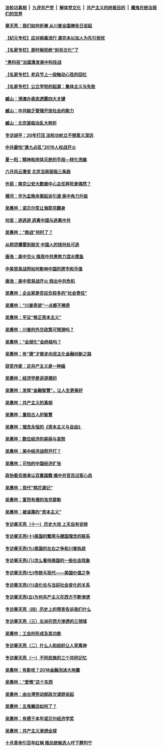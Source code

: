 

####  [法轮功真相](../../../../basic/blob/master/README.md?t=07011931) &nbsp;|&nbsp; [九评共产党](../../../../9ping.md/blob/master/README.md?t=07011931) &nbsp;|&nbsp; [解体党文化](../../../../jtdwh.md/blob/master/README.md?t=07011931)  &nbsp;|&nbsp; [共产主义的终极目的](../../../../gczydzjmd.md/blob/master/README.md?t=07011931) &nbsp;|&nbsp; [魔鬼在统治我们的世界](../../../../mgztzwmdsj.md/blob/master/README.md?t=07011931) 

#### [章天亮：我们如何祈祷 从川普全国祷告日说起](../pages/nsc423/n11944627.md?t=07011931) 

#### [【纪元专栏】应对病毒流行 渥京未以加人为先引担忧](../pages/nsc423/n11875714.md?t=07011931) 

#### [【名家专栏】是时候拒绝“封杀文化”了](../pages/nsc423/n11814093.md?t=07011931) 

#### [“黑科技”治国激发美中科技战](../pages/nsc423/n11638056.md?t=07011931) 

#### [【名家专栏】老兵节上一段触动心弦的回忆](../pages/nsc423/n11646016.md?t=07011931) 

#### [【名家专栏】公立学校的起源：集体主义与失败](../pages/nsc423/n11601833.md?t=07011931) 

#### [臧山：港澳办表态透露四大关键](../pages/nsc423/n11421628.md?t=07011931) 

#### [臧山：中共缺乏管理开放社会的能力](../pages/nsc423/n11407457.md?t=07011931) 

#### [臧山：北京面临治乱大转折](../pages/nsc423/n11406895.md?t=07011931) 

#### [专访胡平：20年打压 法轮功屹立不倒意义深远](../pages/nsc423/n11398800.md?t=07011931) 

#### [中共最怕“逢九必乱”2019人权战开火](../pages/nsc423/n11385248.md?t=07011931) 

#### [夏一阳：精神和肉体灭绝的手段—转化洗脑](../pages/nsc423/n11368250.md?t=07011931) 

#### [六月风云激变 北京当局面临三条路](../pages/nsc423/n11313668.md?t=07011931) 

#### [许茹：南京公安大数据中心主任猝死是偶然？](../pages/nsc423/n11064744.md?t=07011931) 

#### [横河：华为孟晚舟案起诉引渡 美中角力升级](../pages/nsc423/n11027230.md?t=07011931) 

#### [吴惠林：诺贝尔奖让海耶克翻身](../pages/nsc423/n10890049.md?t=07011931) 

#### [何坚：逃逃逃 逃离中国与逃离中共](../pages/nsc423/n10592891.md?t=07011931) 

#### [吴惠林：“商战”何时了？](../pages/nsc423/n10573558.md?t=07011931) 

#### [从网贷爆雷到股灾 中国人的钱何处可逃](../pages/nsc423/n10572800.md?t=07011931) 

#### [唐浩：美中交火 隐现中共黑势力混水摸鱼](../pages/nsc423/n10544040.md?t=07011931) 

#### [中美贸易战将如何影响中国的房市和币值](../pages/nsc423/n10543697.md?t=07011931) 

#### [唐浩：美中贸易战开火 烧出中共危机](../pages/nsc423/n10540126.md?t=07011931) 

#### [吴惠林：企业家是否应负较多的“社会责任”](../pages/nsc423/n10535022.md?t=07011931) 

#### [吴惠林：“川普奇迹”一点都不稀奇](../pages/nsc423/n10512808.md?t=07011931) 

#### [吴惠林：平议“修正资本主义”](../pages/nsc423/n10495724.md?t=07011931) 

#### [吴惠林：川普的外交政策可预测吗？](../pages/nsc423/n10462387.md?t=07011931) 

#### [吴惠林：“全球化”会终结吗？](../pages/nsc423/n10452838.md?t=07011931) 

#### [吴惠林：有“德”才能走向民主化金融创新之路](../pages/nsc423/n10432292.md?t=07011931) 

#### [获奖作家：这共产主义是一种癌](../pages/nsc423/n10431541.md?t=07011931) 

#### [吴惠林：经济学是讲道德的](../pages/nsc423/n10398014.md?t=07011931) 

#### [吴惠林：发挥“金融智慧”，让人生更美好](../pages/nsc423/n10375019.md?t=07011931) 

#### [吴惠林：共产主义的真相](../pages/nsc423/n10351394.md?t=07011931) 

#### [吴惠林：重拾古人的智慧](../pages/nsc423/n10337691.md?t=07011931) 

#### [吴惠林：理念永恒的《资本主义与自由》](../pages/nsc423/n10316274.md?t=07011931) 

#### [吴惠林：数位经济的美丽与哀愁](../pages/nsc423/n10292946.md?t=07011931) 

#### [吴惠林：美中经济战将开打？](../pages/nsc423/n10258825.md?t=07011931) 

#### [吴惠林：可怕的中国经济扩张](../pages/nsc423/n10219147.md?t=07011931) 

#### [政协委员提承认双重国籍 揭中共官员过客心态](../pages/nsc423/n10208809.md?t=07011931) 

#### [吴惠林：现代“桃花源记”](../pages/nsc423/n10185234.md?t=07011931) 

#### [吴惠林：富而有德的洛克斐勒](../pages/nsc423/n10142264.md?t=07011931) 

#### [吴惠林：被诬蔑的“资本主义”](../pages/nsc423/n10124816.md?t=07011931) 

#### [专访章天亮（十一）历史大戏 上天自有安排](../pages/nsc423/n10094905.md?t=07011931) 

#### [专访章天亮(十)美国的繁荣与建国理念的联系](../pages/nsc423/n10094899.md?t=07011931) 

#### [专访章天亮(九)美国的左右之争和川普执政](../pages/nsc423/n10094889.md?t=07011931) 

#### [专访章天亮(八)怎么看待美国的一些社会现象](../pages/nsc423/n10094857.md?t=07011931) 

#### [专访章天亮(七)传统与现代——美国价值之争](../pages/nsc423/n10093140.md?t=07011931) 

#### [专访章天亮(六)进化论与当前社会变化的关系](../pages/nsc423/n10092036.md?t=07011931) 

#### [专访章天亮(五)为何共产主义在西方不断渗透](../pages/nsc423/n10083620.md?t=07011931) 

#### [专访章天亮（四）历史上的预言告诉我们什么](../pages/nsc423/n10083606.md?t=07011931) 

#### [专访章天亮（三）左派在西方渗透的三领域](../pages/nsc423/n10081115.md?t=07011931) 

#### [吴惠林：工会的形成及其功能](../pages/nsc423/n10080633.md?t=07011931) 

#### [专访章天亮（二）什么人和组织让人背离神](../pages/nsc423/n10076637.md?t=07011931) 

#### [专访章天亮（一）不同民族的三个共同记忆](../pages/nsc423/n10074188.md?t=07011931) 

#### [吴惠林：有影呒？2018金融泡沫大地震](../pages/nsc423/n10040534.md?t=07011931) 

#### [吴惠林：“爱情”这个东西](../pages/nsc423/n10019423.md?t=07011931) 

#### [吴惠林：由台湾劳动部政次请辞说起](../pages/nsc423/n9979679.md?t=07011931) 

#### [吴惠林：五鬼搬运如何了？](../pages/nsc423/n9925338.md?t=07011931) 

#### [吴惠林：有感于本年诺贝尔经济学奖](../pages/nsc423/n9871883.md?t=07011931) 

#### [吴惠林：共产主义渗透全球](../pages/nsc423/n9812748.md?t=07011931) 

#### [十月革命引百年红祸 俄总统候选人吁下葬列宁](../pages/nsc423/n9810182.md?t=07011931) 

